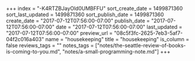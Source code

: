 +++
index = "-K4RTZBJayOld0UMBFFU"
sort_create_date = 1499871360
sort_last_updated = 1499871360
sort_publish_date = 1499871360
create_date = "2017-07-12T07:56:00-07:00"
publish_date = "2017-07-12T07:56:00-07:00"
date = "2017-07-12T07:56:00-07:00"
last_updated = "2017-07-12T07:56:00-07:00"
preview_url = "08c5f3fc-2625-7eb3-5af7-04f2c016a403"
name = "housekeeping"
title = "housekeeping"
is_column = false
reviews_tags = ""
notes_tags = ["notes/the-seattle-review-of-books-is-coming-to-you.md", "notes/a-small-programming-note.md"]
+++

